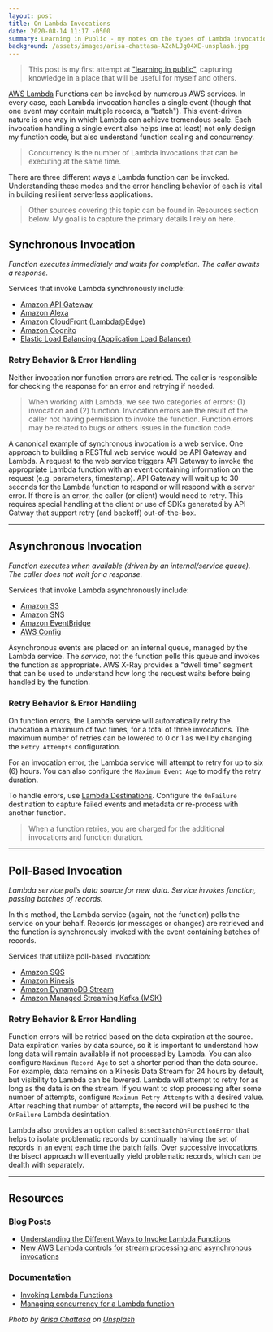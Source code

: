 ```yaml
---
layout: post
title: On Lambda Invocations
date: 2020-08-14 11:17 -0500
summary: Learning in Public - my notes on the types of Lambda invocations and related error handling.
background: /assets/images/arisa-chattasa-AZcNLJgO4XE-unsplash.jpg
---
```


> This post is my first attempt at ["learning in public"](https://www.swyx.io/writing/learn-in-public/), capturing knowledge in a place that will be useful for myself and others.

[AWS Lambda](https://aws.amazon.com/lambda/) Functions can be invoked by numerous AWS services. In every case, each Lambda invocation handles a single event (though that one event may contain multiple records, a "batch"). This event-driven nature is one way in which Lambda can achieve tremendous scale. Each invocation handling a single event also helps (me at least) not only design my function code, but also understand function scaling and concurrency.

> Concurrency is the number of Lambda invocations that can be executing at the same time.

There are three different ways a Lambda function can be invoked. Understanding these modes and the error handling behavior of each is vital in building resilient serverless applications.

> Other sources covering this topic can be found in Resources section below. My goal is to capture the primary details I rely on here.

## Synchronous Invocation

*Function executes immediately and waits for completion. The caller awaits a response.*

Services that invoke Lambda synchronously include:

* [Amazon API Gateway](https://docs.aws.amazon.com/lambda/latest/dg/with-on-demand-https.html)
* [Amazon Alexa](https://docs.aws.amazon.com/lambda/latest/dg/services-alexa.html)
* [Amazon CloudFront (Lambda@Edge)](https://docs.aws.amazon.com/lambda/latest/dg/lambda-edge.html)
* [Amazon Cognito](https://docs.aws.amazon.com/lambda/latest/dg/services-cognito.html)
* [Elastic Load Balancing (Application Load Balancer)](https://docs.aws.amazon.com/lambda/latest/dg/services-alb.html)

### Retry Behavior & Error Handling

Neither invocation nor function errors are retried. The caller is responsible for checking the response for an error and retrying if needed.

> When working with Lambda, we see two categories of errors: (1) invocation and (2) function. Invocation errors are the result of the caller not having permission to invoke the function. Function errors may be related to bugs or others issues in the function code.

A canonical example of synchronous invocation is a web service. One approach to building a RESTful web service would be API Gateway and Lambda. A request to the web service triggers API Gateway to invoke the appropriate Lambda function with an event containing information on the request (e.g. parameters, timestamp). API Gateway will wait up to 30 seconds for the Lambda function to respond or will respond with a server error. If there is an error, the caller (or client) would need to retry. This requires special handling at the client or use of SDKs generated by API Gatway that support retry (and backoff) out-of-the-box.

---

## Asynchronous Invocation

*Function executes when available (driven by an internal/service queue). The caller does not wait for a response.*

Services that invoke Lambda asynchronously include:

* [Amazon S3](https://docs.aws.amazon.com/lambda/latest/dg/with-s3.html)
* [Amazon SNS](https://docs.aws.amazon.com/lambda/latest/dg/with-sns.html)
* [Amazon EventBridge](https://docs.aws.amazon.com/lambda/latest/dg/services-cloudwatchevents.html)
* [AWS Config](https://docs.aws.amazon.com/lambda/latest/dg/services-config.html)

Asynchronous events are placed on an internal queue, managed by the Lambda service. The *service*, not the function polls this queue and invokes the function as appropriate. AWS X-Ray provides a "dwell time" segment that can be used to understand how long the request waits before being handled by the function.

### Retry Behavior & Error Handling

On function errors, the Lambda service will automatically retry the invocation a maximum of two times, for a total of three invocations. The maximum number of retries can be lowered to 0 or 1 as well by changing the `Retry Attempts` configuration.

For an invocation error, the Lambda service will attempt to retry for up to six (6) hours. You can also configure the `Maximum Event Age` to modify the retry duration.

To handle errors, use [Lambda Destinations](https://docs.aws.amazon.com/lambda/latest/dg/gettingstarted-features.html#gettingstarted-features-destinations). Configure the `OnFailure` destination to capture failed events and metadata or re-process with another function.

> When a function retries, you are charged for the additional invocations and function duration.

---

## Poll-Based Invocation

*Lambda service polls data source for new data. Service invokes function, passing batches of records.*

In this method, the Lambda service (again, not the function) polls the service on your behalf. Records (or messages or changes) are retrieved and the function is synchronously invoked with the event containing batches of records.

Services that utilize poll-based invocation:

* [Amazon SQS](https://docs.aws.amazon.com/lambda/latest/dg/with-sqs.html)
* [Amazon Kinesis](https://docs.aws.amazon.com/lambda/latest/dg/with-kinesis.html)
* [Amazon DynamoDB Stream](https://docs.aws.amazon.com/lambda/latest/dg/with-ddb.html)
* [Amazon Managed Streaming Kafka (MSK)](https://docs.aws.amazon.com/lambda/latest/dg/with-msk.html)

### Retry Behavior & Error Handling

Function errors will be retried based on the data expiration at the source. Data expiration varies by data source, so it is important to understand how long data will remain available if not processed by Lambda. You can also configure `Maximum Record Age` to set a shorter period than the data source.  For example, data remains on a Kinesis Data Stream for 24 hours by default, but visibility to Lambda can be lowered. Lambda will attempt to retry for as long as the data is on the stream. If you want to stop processing after some number of attempts, configure `Maximum Retry Attempts` with a desired value. After reaching that number of attempts, the record will be pushed to the `OnFailure` Lambda desintation.

Lambda also provides an option called `BisectBatchOnFunctionError` that helps to isolate problematic records by continually halving the set of records in an event each time the batch fails. Over successive invocations, the bisect approach will eventually yield problematic records, which can be dealth with separately.

---

## Resources

### Blog Posts
* [Understanding the Different Ways to Invoke Lambda Functions](https://aws.amazon.com/blogs/architecture/understanding-the-different-ways-to-invoke-lambda-functions/)
* [New AWS Lambda controls for stream processing and asynchronous invocations](https://aws.amazon.com/blogs/compute/new-aws-lambda-controls-for-stream-processing-and-asynchronous-invocations/)

### Documentation
* [Invoking Lambda Functions](https://docs.aws.amazon.com/lambda/latest/dg/lambda-invocation.html)
* [Managing concurrency for a Lambda function](https://docs.aws.amazon.com/lambda/latest/dg/configuration-concurrency.html)


*Photo by [Arisa Chattasa](https://unsplash.com/@golfarisa) on [Unsplash](https://unsplash.com/)*